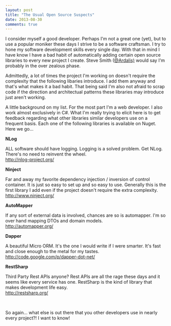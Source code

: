 ```yaml
---
layout: post
title: "The Usual Open Source Suspects"
date: 2013-08-30
comments: true
---
```

<p>I consider myself a good developer. Perhaps I'm not a great one (yet), but to use a popular moniker these days I strive to be a software craftsman. I try to hone my software development skills every single day. With that in mind I have know I have a bad habit of automatically adding certain open source libraries to every new project I create. Steve Smith (<a href="https://twitter.com/ardalis/">@Ardalis)</a> would say I'm probably in the over zealous phase.</p>
<p>Admittedly, a lot of times the project I'm working on doesn't require the complexity that the following libaries introduce. I add them anyway and that's what makes it a bad habit. That being said I'm also not afraid to scrap code if the direction and architectual patterns these libraries may introduce just aren't working.</p>

<!--more-->

<p>A little background on my list. For the most part I'm a web developer. I also work almost exclusively in C#. What I'm really trying to elicit here is to get feedback regarding what other libraries similar developers use on a frequent basis. Each one of the following libraries is available on Nuget. Here we go...</p>
<p><strong>NLog <br /></strong></p>
<p>ALL software should have logging. Logging is a solved problem. Get NLog. There's no need to reinvent the wheel.<br /><a href="http://nlog-project.org/">http://nlog-project.org/</a></p>
<p><strong>Ninject</strong></p>
<p>Far and away my favorite dependency injection / inversion of control container. It is just so easy to set up and so easy to use. Generally this is the first library I add even if the project doesn't require the extra complexity. <br /><a href="http://www.ninject.org/">http://www.ninject.org/</a></p>
<p><strong>AutoMapper</strong></p>
<p>If any sort of external data is involved, chances are so is automapper. I'm so over hand mapping DTOs and domain models.<br /><a href="http://automapper.org/">http://automapper.org/</a></p>
<p><strong>Dapper</strong></p>
<p>A beautiful Micro ORM. It's the one I would write if I were smarter. It's fast and close enough to the metal for my tastes.<br /><a href="http://code.google.com/p/dapper-dot-net/">http://code.google.com/p/dapper-dot-net/</a></p>
<p><strong>RestSharp</strong></p>
<p>Third Party Rest APIs anyone? Rest APIs are all the rage these days and it seems like every service has one. RestSharp is the kind of library that makes development life easy.<br /><a href="http://restsharp.org/">http://restsharp.org/</a></p>
<p>&nbsp;</p>
<p>So again... what else is out there that you other developers use in nearly every project?! I want to know!</p>